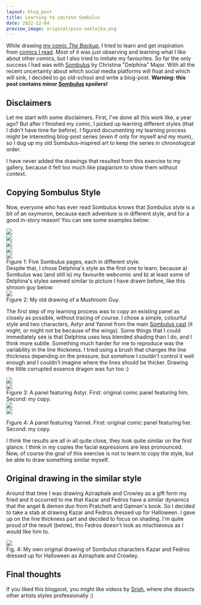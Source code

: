 ```yaml
---
layout: blog_post
title: Learning to imitate Sombulus
date: 2022-12-04
preview_image: original/pies-naklejka.png
---
```


While drawing [my comic *The Backup*](comic_pages/100.html), I tried to learn and get inspiration from [comics I read](/favourites.html).
Most of it was just observing and learning what I like about other comics, but I also tried to imitate my favourites.
So far the only success I had was with [Sombulus](http://sombulus.com/) by Christina "Delphina" Major.
With all the recent uncertainty about which social media platforms will float and which will sink, I decided to go old-school and write a blog-post.
**Warning: this post contains minor [Sombulus](http://sombulus.com/) spoilers!**

## Disclaimers
Let me start with some disclaimers. First, I've done all this work like, a year ago? But after I finished my comic, I picked up learning different styles (that I didn't have time for before). I figured documenting my learning process might be interesting blog-post series (even if only for myself and my mum), so I dug up my old Sombulus-inspired art to keep the series in chronological order.

I have never added the drawings that resulted from this exercise to my gallery, because it felt too much like plagiarism to show them without context.

## Copying Sombulus Style

Now, everyone who has ever read Sombulus knows that *Sombulus style* is a bit of an oxymoron, because each adventure is in different style, and for a good in-story reason! You can see some examples below:
<div class="container">
    <div class="small-picture"> <img src="http://sombulus.com/comic/image/1"/>   </div>
    <div class="small-picture"> <img src="http://sombulus.com/comic/image/193"/>   </div>
    <div class="small-picture"> <img src="http://sombulus.com/comic/image/284"/>   </div>
    <div class="small-picture"> <img src="http://sombulus.com/comic/image/338"/>   </div>
    <div class="small-picture"> <img src="http://sombulus.com/comic/image/529"/>   </div>
    <div class="caption"> Figure 1: Five Sombulus pages, each in different style. </div>
</div>
Despite that, I chose Delphina's style as the first one to learn, because a) Sombulus was (and still is) my favourite webcomic and b) at least some of Delphina's styles seemed similar to picture I have drawn before, like this shroom guy below:
<div class="container">
  <div class="picture"> <img src="/original/pangrzyb.png"/>   </div>
<div class="caption"> Figure 2: My old drawing of a Mushroom Guy. </div>
</div>

The first step of my learning process was to copy an existing panel as closely as possible, without tracing of course. I chose a simple, colourful style and two characters, Astyr and Yannel from the main [Sombulus cast](http://sombulus.com/characters) (it might, or might not be because of the wings). Some things that I could immediately see is that Delphina uses less blended shading than I do, and I think more subtle. Something much harder for me to reproduce was the variability in the line thickness. I tried using a brush that changes the line thickness depending on the pressure, but somehow I couldn't control it well enough and I couldn't imagine where the lines should be thicker. Drawing the little corrupted essence dragon was fun too :)

<div  class="container">
  <div class="picture"><img src="/original/sombulus3.jpeg" />    </div>
  <div class="picture"><img src="/original/sombulus3_mine.png"/> </div>
<div class="caption"> Figure 3: A panel featuring Astyr. First: original comic panel featuring him. Second: my copy. </div>
</div>

<div  class="container">
 <div class="picture"> <img src="/original/sombulus2.jpeg"/>       </div>
 <div class="picture"> <img src="/original/sombulus2_mine.png" />   </div>
<p> Figure 4: A panel featuring Yannel. First: original comic panel featuring her. Second: my copy. </p>
</div>

I think the results are all in all quite close, they look quite similar on the first glance. I think in my copies the facial expressions are less pronounced. Now, of course the goal of this exercise is not to learn to copy the style, but be able to draw something similar myself.

## Original drawing in the similar style

Around that time I was drawing Aziraphale and Crowley as a gift form my fried and it occurred to me that Kazar and Fedros have a similar dynamics that the angel & demon duo from Pratchett and Gaiman's book. So I decided to take a stab at drawing Kazar and Fedros dressed up for Halloween. I gave up on the line thickness part and decided to focus on shading. I'm quite proud of the result (below), tho Fedros doesn't look as mischievous as I would like him to.

<div  class="container">
 <div class="full-page-picture" style="max-width: 800px"> <img src="/original/sombulus_cosplay.png"/> </div>
<div class="caption"> Fig. 4: My own original drawing of Sombulus characters Kazar and Fedros dressed up for Halloween as Aziraphale and Crowley. </div>
</div>

## Final thoughts

If you liked this blogpost, you might like videos by [Srish](https://www.youtube.com/@SrishCreates), where she dissects other artists styles professionally :)
